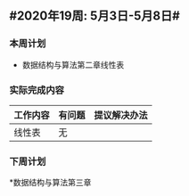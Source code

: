 ## #2020年19周: 5月3日-5月8日#

### 本周计划

* 数据结构与算法第二章线性表

### 实际完成内容

| 工作内容 | 有问题 | 提议解决办法 |
| ------ | ------ | ------ |
| 线性表 | 无 |  |


### 下周计划

*数据结构与算法第三章